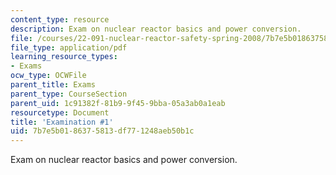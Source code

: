 ```yaml
---
content_type: resource
description: Exam on nuclear reactor basics and power conversion.
file: /courses/22-091-nuclear-reactor-safety-spring-2008/7b7e5b0186375813df771248aeb50b1c_MIT22_091S08_exam01.pdf
file_type: application/pdf
learning_resource_types:
- Exams
ocw_type: OCWFile
parent_title: Exams
parent_type: CourseSection
parent_uid: 1c91382f-81b9-9f45-9bba-05a3ab0a1eab
resourcetype: Document
title: 'Examination #1'
uid: 7b7e5b01-8637-5813-df77-1248aeb50b1c
---
```

Exam on nuclear reactor basics and power conversion.
